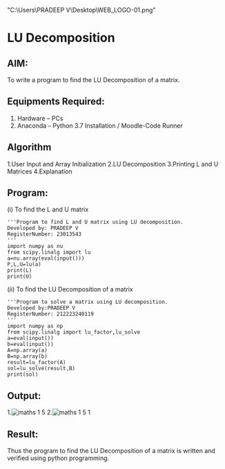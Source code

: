 "C:\Users\PRADEEP V\Desktop\WEB_LOGO-01.png"
# LU Decomposition 

## AIM:
To write a program to find the LU Decomposition of a matrix.

## Equipments Required:
1. Hardware – PCs
2. Anaconda – Python 3.7 Installation / Moodle-Code Runner

## Algorithm
1.User Input and Array Initialization 
2.LU Decomposition
3.Printing L and U Matrices
4.Explanation 

## Program:
(i) To find the L and U matrix
```
'''Program to find L and U matrix using LU decomposition.
Developed by: PRADEEP V
RegisterNumber: 23013543
'''
import numpy as nu
from scipy.linalg import lu
a=nu.array(eval(input()))
P,L,U=lu(a)
print(L)
print(U)
```
(ii) To find the LU Decomposition of a matrix
```
'''Program to solve a matrix using LU decomposition.
Developed by:PRADEEP V 
RegisterNumber: 212223240119
'''
import numpy as np
from scipy.linalg import lu_factor,lu_solve
a=eval(input())
b=eval(input())
A=np.array(a)
B=np.array(b)
result=lu_factor(A)
sol=lu_solve(result,B)
print(sol)

```

## Output:
1.![maths 1 5](https://github.com/velupradeep/LU-Decomposition/assets/150329341/154b7bf9-4fb2-49e7-abd3-783055c754a6)
2.![maths 1 5 1](https://github.com/velupradeep/LU-Decomposition/assets/150329341/1bd705a9-f601-4120-98e6-aba603461398)



## Result:
Thus the program to find the LU Decomposition of a matrix is written and verified using python programming.

